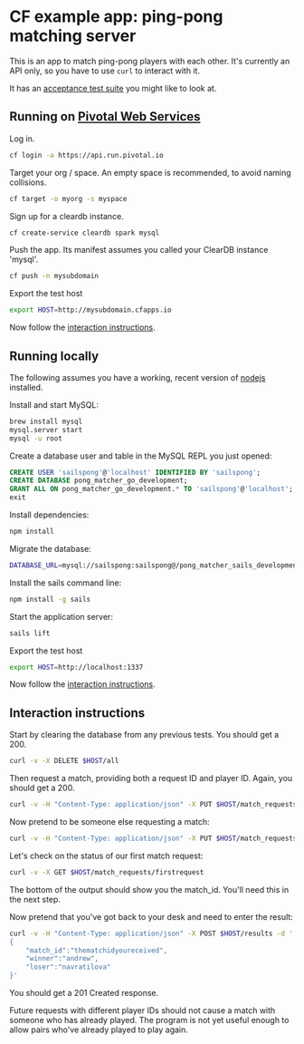 # CF example app: ping-pong matching server

This is an app to match ping-pong players with each other. It's currently an
API only, so you have to use `curl` to interact with it.

It has an [acceptance test suite][acceptance-test] you might like to look at.

## Running on [Pivotal Web Services][pws]

Log in.

```bash
cf login -a https://api.run.pivotal.io
```

Target your org / space. An empty space is recommended, to avoid naming collisions.

```bash
cf target -o myorg -s myspace
```

Sign up for a cleardb instance.

```bash
cf create-service cleardb spark mysql
```

Push the app. Its manifest assumes you called your ClearDB instance 'mysql'.

```bash
cf push -n mysubdomain
```

Export the test host

```bash
export HOST=http://mysubdomain.cfapps.io
```

Now follow the [interaction instructions](#interaction-instructions).

## Running locally

The following assumes you have a working, recent version of [nodejs][nodejs] installed.

Install and start MySQL:

```bash
brew install mysql
mysql.server start
mysql -u root
```

Create a database user and table in the MySQL REPL you just opened:

```sql
CREATE USER 'sailspong'@'localhost' IDENTIFIED BY 'sailspong';
CREATE DATABASE pong_matcher_go_development;
GRANT ALL ON pong_matcher_go_development.* TO 'sailspong'@'localhost';
exit
```

Install dependencies:

```bash
npm install
```

Migrate the database:

```bash
DATABASE_URL=mysql://sailspong:sailspong@/pong_matcher_sails_development ./node_modules/.bin/db-migrate up
```

Install the sails command line:

```bash
npm install -g sails
```

Start the application server:

```bash
sails lift
```

Export the test host

```bash
export HOST=http://localhost:1337
```

Now follow the [interaction instructions](#interaction-instructions).

## Interaction instructions

Start by clearing the database from any previous tests.
You should get a 200.

```bash
curl -v -X DELETE $HOST/all
```

Then request a match, providing both a request ID and player ID. Again, you
should get a 200.

```bash
curl -v -H "Content-Type: application/json" -X PUT $HOST/match_requests/firstrequest -d '{"player": "andrew"}'
```

Now pretend to be someone else requesting a match:

```bash
curl -v -H "Content-Type: application/json" -X PUT $HOST/match_requests/secondrequest -d '{"player": "navratilova"}'
```

Let's check on the status of our first match request:

```bash
curl -v -X GET $HOST/match_requests/firstrequest
```

The bottom of the output should show you the match_id. You'll need this in the
next step.

Now pretend that you've got back to your desk and need to enter the result:

```bash
curl -v -H "Content-Type: application/json" -X POST $HOST/results -d '
{
    "match_id":"thematchidyoureceived",
    "winner":"andrew",
    "loser":"navratilova"
}'
```

You should get a 201 Created response.

Future requests with different player IDs should not cause a match with someone
who has already played. The program is not yet useful enough to
allow pairs who've already played to play again.

[acceptance-test]:https://github.com/camelpunch/pong_matcher_acceptance
[pws]:https://run.pivotal.io
[nodejs]:http://nodejs.org
